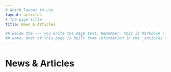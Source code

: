```yaml
---
# Which layout to use
layout: articles
# The page title
title: News & Articles

## Below the --- you write the page text. Remember, this is Markdown -> https://www.markdownguide.org/cheat-sheet
## Note, most of this page is built from information in the _articles folder
---
```


# News & Articles
